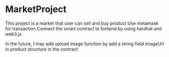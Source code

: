# MarketProject

This project is a market that user can sell and buy product
Use metamask for transaction
Connect the smart contract to fontend by using hardhat and web3.js

In the future, I may add upload image function by add a string field imageUrl in product structure in the contract 
